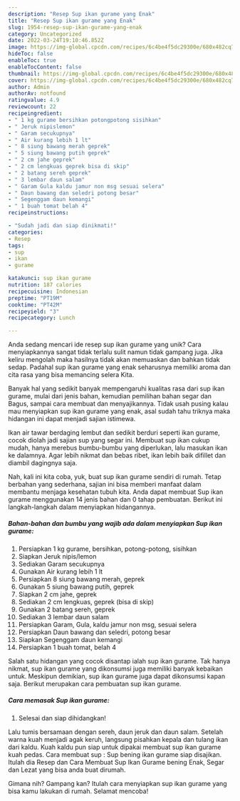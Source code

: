 ```yaml
---
description: "Resep Sup ikan gurame yang Enak"
title: "Resep Sup ikan gurame yang Enak"
slug: 1954-resep-sup-ikan-gurame-yang-enak
category: Uncategorized
date: 2022-03-24T19:10:46.852Z
image: https://img-global.cpcdn.com/recipes/6c4be4f5dc29300e/680x482cq70/sup-ikan-gurame-foto-resep-utama.jpg
hideToc: false
enableToc: true
enableTocContent: false
thumbnail: https://img-global.cpcdn.com/recipes/6c4be4f5dc29300e/680x482cq70/sup-ikan-gurame-foto-resep-utama.jpg
cover: https://img-global.cpcdn.com/recipes/6c4be4f5dc29300e/680x482cq70/sup-ikan-gurame-foto-resep-utama.jpg
author: Admin
authorAv: notfound
ratingvalue: 4.9
reviewcount: 22
recipeingredient:
- " 1 kg gurame bersihkan potongpotong sisihkan"
- " Jeruk nipislemon"
- " Garam secukupnya"
- " Air kurang lebih 1 lt"
- " 8 siung bawang merah geprek"
- " 5 siung bawang putih geprek"
- " 2 cm jahe geprek"
- " 2 cm lengkuas geprek bisa di skip"
- " 2 batang sereh geprek"
- " 3 lembar daun salam"
- " Garam Gula kaldu jamur non msg sesuai selera"
- " Daun bawang dan seledri potong besar"
- " Segenggam daun kemangi"
- " 1 buah tomat belah 4"
recipeinstructions:

- "Sudah jadi dan siap dinikmati!"
categories:
- Resep
tags:
- sup
- ikan
- gurame

katakunci: sup ikan gurame 
nutrition: 187 calories
recipecuisine: Indonesian
preptime: "PT19M"
cooktime: "PT42M"
recipeyield: "3"
recipecategory: Lunch

---
```





Anda sedang mencari ide resep sup ikan gurame yang unik? Cara menyiapkannya sangat tidak terlalu sulit namun tidak gampang juga. Jika keliru mengolah maka hasilnya tidak akan memuaskan dan bahkan tidak sedap. Padahal sup ikan gurame yang enak seharusnya memiliki aroma dan cita rasa yang bisa memancing selera Kita.





Banyak hal yang sedikit banyak mempengaruhi kualitas rasa dari sup ikan gurame, mulai dari jenis bahan, kemudian pemilihan bahan segar dan Bagus, sampai cara membuat dan menyajikannya. Tidak usah pusing kalau mau menyiapkan sup ikan gurame yang enak,      asal sudah tahu triknya maka hidangan ini dapat menjadi sajian istimewa.














Ikan air tawar berdaging lembut dan sedikit berduri seperti ikan gurame, cocok diolah jadi sajian sup yang segar ini. Membuat sup ikan cukup mudah, hanya merebus bumbu-bumbu yang diperlukan, lalu masukan ikan ke dalamnya. Agar lebih nikmat dan bebas ribet, ikan lebih baik difillet dan diambil dagingnya saja.






Nah, kali ini kita coba, yuk, buat sup ikan gurame sendiri di rumah. Tetap berbahan yang sederhana, sajian ini bisa memberi manfaat dalam membantu menjaga kesehatan tubuh kita. Anda dapat membuat Sup ikan gurame menggunakan 14 jenis bahan dan 0 tahap pembuatan. Berikut ini langkah-langkah dalam menyiapkan hidangannya.

<!--inarticleads1-->

##### Bahan-bahan dan bumbu yang wajib ada dalam menyiapkan Sup ikan gurame:

1. Persiapkan  1 kg gurame, bersihkan, potong-potong, sisihkan
1. Siapkan  Jeruk nipis/lemon
1. Sediakan  Garam secukupnya
1. Gunakan  Air kurang lebih 1 lt
1. Persiapkan  8 siung bawang merah, geprek
1. Gunakan  5 siung bawang putih, geprek
1. Siapkan  2 cm jahe, geprek
1. Sediakan  2 cm lengkuas, geprek (bisa di skip)
1. Gunakan  2 batang sereh, geprek
1. Sediakan  3 lembar daun salam
1. Persiapkan  Garam, Gula, kaldu jamur non msg, sesuai selera
1. Persiapkan  Daun bawang dan seledri, potong besar
1. Siapkan  Segenggam daun kemangi
1. Persiapkan  1 buah tomat, belah 4


Salah satu hidangan yang cocok disantap ialah sup ikan gurame. Tak hanya nikmat, sup ikan gurame yang dikonsumsi juga memiliki banyak kebaikan untuk. Meskipun demikian, sup ikan gurame juga dapat dikonsumsi kapan saja. Berikut merupakan cara pembuatan sup ikan gurame. 

<!--inarticleads2-->

##### Cara memasak Sup ikan gurame:


1. Selesai dan siap dihidangkan!

Lalu tumis bersamaan dengan sereh, daun jeruk dan daun salam. Setelah warna kuah menjadi agak keruh, langsung pisahkan kepala dan tulang ikan dari kaldu. Kuah kaldu pun siap untuk dipakai membuat sup ikan gurame kuah pedas. Cara membuat sup : Sup bening ikan gurame siap disajikan. Itulah dia Resep dan Cara Membuat Sup Ikan Gurame bening Enak, Segar dan Lezat yang bisa anda buat dirumah. 

Gimana nih? Gampang kan? Itulah cara menyiapkan sup ikan gurame yang bisa kamu lakukan di rumah. Selamat mencoba!
